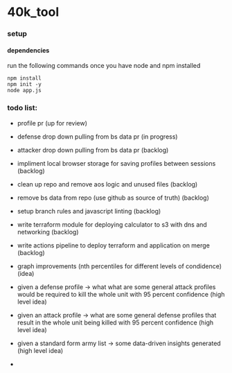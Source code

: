 # 40k_tool

### setup

#### dependencies

run the following commands once you have node and npm installed

```
npm install
npm init -y
node app.js
```

### todo list:

- profile pr (up for review)
- defense drop down pulling from bs data pr (in progress)
- attacker drop down pulling from bs data pr (backlog)
- impliment local browser storage for saving profiles between sessions (backlog)
- clean up repo and remove aos logic and unused files (backlog)
- remove bs data from repo (use github as source of truth) (backlog)
- setup branch rules and javascript linting (backlog)
- write terraform module for deploying calculator to s3 with dns and networking (backlog)
- write actions pipeline to deploy terraform and application on merge (backlog)
- graph improvements (nth percentiles for different levels of condidence) (idea)

- given a defense profile -> what what are some general attack profiles would be required to kill the whole unit with 95 percent confidence (high level idea)
- given an attack profile -> what are some general defense profiles that result in the whole unit being killed with 95 percent confidence (high level idea)
- given a standard form army list -> some data-driven insights generated (high level idea)
-
